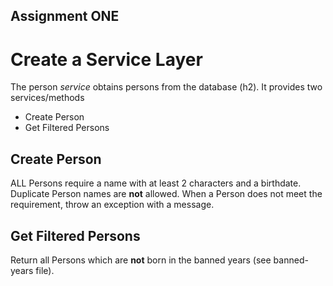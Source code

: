 Assignment ONE
-

Create a Service Layer
=

The person *service* obtains persons from the database (h2).
It provides two services/methods
* Create Person
* Get Filtered Persons

Create Person
-
ALL Persons require a name with at least 2 characters and a birthdate.
Duplicate Person names are **not** allowed. When a Person does not meet the requirement, throw an exception with a message.

Get Filtered Persons
-
Return all Persons which are **not** born in the banned years (see banned-years file).
